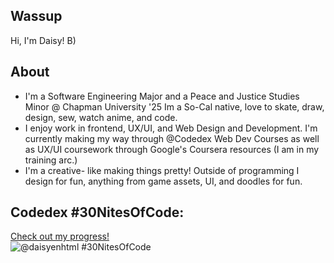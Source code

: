 ## Wassup  

Hi, I'm Daisy! B)

## About
-  I'm a Software Engineering Major and a Peace and Justice Studies Minor @ Chapman University '25
    Im a So-Cal native, love to skate, draw, design, sew, watch anime, and code. 
- I enjoy work in frontend, UX/UI, and Web Design and Development.
    I'm currently making my way through @Codedex Web Dev Courses as well as UX/UI coursework through Google's Coursera resources (I am in my training arc.)
- I'm a creative- like making things pretty!
    Outside of programming I design for fun, anything from game assets, UI, and doodles for fun. 

## Codedex #30NitesOfCode:
  [Check out my progress!](https://www.codedex.io/@daisyenhtml/30-nites-of-code)  
  ![@daisyenhtml #30NitesOfCode](https://www.codedex.io/api/petStatus?user=daisyenhtml)
